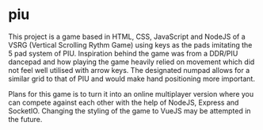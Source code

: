 # piu
This project is a game based in HTML, CSS, JavaScript and NodeJS of a VSRG (Vertical Scrolling Rythm Game) using keys as the pads imitating the 5 pad system of PIU. Inspiration behind the game was from a DDR/PIU dancepad and how playing the game heavily relied on movement which did not feel well utilised with arrow keys. The designated numpad allows for a similar grid to that of PIU and would make hand positioning more important. 

Plans for this game is to turn it into an online multiplayer version where you can compete against each other with the help of NodeJS, Express and SocketIO. Changing the styling of the game to VueJS may be attempted in the future.
